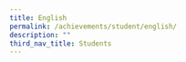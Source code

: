 ```yaml
---
title: English
permalink: /achievements/student/english/
description: ""
third_nav_title: Students
---
```

